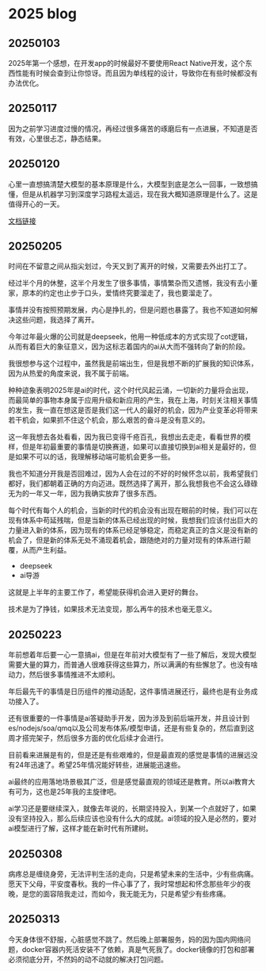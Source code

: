 # 2025 blog

## 20250103

2025年第一个感想，在开发app的时候最好不要使用React Native开发，这个东西性能有时候会查到让你惊讶。而且因为单线程的设计，导致你在有些时候都没有办法优化。

## 20250117

因为之前学习进度过慢的情况，再经过很多痛苦的琢磨后有一点进展，不知道是否有效，心里很忐忑，静态结果。

## 20250120

心里一直想搞清楚大模型的基本原理是什么，大模型到底是怎么一回事，一致想搞懂，但是从机器学习到深度学习路程太遥远，现在我大概知道原理是什么了。这是值得开心的一天。

[文档链接](https://hao-yiwen.github.io/yiwen-blog-website/docs/ai/transformer)

## 20250205

时间在不留意之间从指尖划过，今天又到了离开的时候，又需要去外出打工了。

经过半个月的休整，这半个月发生了很多事情，事情繁杂而又遗憾，我没有去小董家，原本的约定也止步于口头，爱情终究要溜走了，我也要溜走了。

事情并没有按照预期发展，内心是挣扎的，但是问题也暴露了。我也不知道如何解决这些问题，我选择了离开。

今年过年最火爆的公司就是deepseek，他用一种低成本的方式实现了cot逻辑，从而有着巨大的象征意义，因为这标志着国内的ai从大而不强转向了新的阶段。

我很想参与这个过程中，虽然我是前端出生，但是我想不断的扩展我的知识体系，因为从热爱的角度来说，我不属于前端。

种种迹象表明2025年是ai的时代，这个时代风起云涌，一切新的力量将会出现，而最简单的事物本身属于应用升级和新应用的产生，我在上海，时刻关注相关事情的发生，我一直在想这是否是我们这一代人的最好的机会，因为产业变革必将带来若干机会，如果抓不住这个机会，那么艰苦的奋斗是没有意义的。

这一年我想去各处看看，因为我已变得千疮百孔，我想出去走走，看看世界的模样，但是年初最重要的事情是切换赛道，如果可以直接切换到ai相关是最好的，但是如果不可以的话，我理解移动端可能机会更多一些。

我也不知道分开我是否回难过，因为人会在过的不好的时候怀念以前，我希望我们都好，我们都朝着正确的方向迈进。既然选择了离开，那么我想我也不会这么碌碌无为的一年又一年，因为我确实放弃了很多东西。

每个时代有每个人的机会，当新的时代的机会没有出现在眼前的时候，我们可以在现有体系中苟延残喘，但是当新的体系已经出现的时候，我想我们应该付出巨大的力量进入新的体系，因为现有的体系已经足够稳定，而稳定真正的含义是没有新的机会了，但是新的体系无处不涌现着机会，跟随绝对的力量对现有的体系进行颠覆，从而产生利益。


- deepseek
- ai导游

这就是上半年的主要工作了，希望能获得机会进入更好的舞台。

技术是为了挣钱，如果技术无法变现，那么再牛的技术也毫无意义。

## 20250223

年前想着年后要一心一意搞ai，但是在年前对大模型有了一些了解后，发现大模型需要大量的算力，而普通人很难获得这些算力，所以满满的有些懈怠了。也没有啥动力，然后很多事情推进不太顺利。

年后最先干的事情是日历组件的推动适配，这件事情进展还行，最终也是有业务成功接入了。

还有很重要的一件事情是ai答疑助手开发，因为涉及到前后端开发，并且设计到es/nodejs/soa/qmq以及公司发布体系/模型申请，还是有些复杂的，然后直到这周才搭完架子，然后很多方面的优化后续才会进行。

目前看来进展是有的，但是还是有些艰难的，但是最直观的感觉是事情的进展远没有24年迅速了。希望25年情况能好转些，进展能迅速些。

ai最终的应用落地场景极其广泛，但是感觉最直观的领域还是教育。所以ai教育大有可为，这也是25年我的主旋律吧。

ai学习还是要继续深入，就像去年说的，长期坚持投入，到某一个点就好了，如果没有坚持投入，那么后续应该也没有什么大的成就。ai领域的投入是必然的，要对ai模型进行了解，这样才能在新时代有所建树。

## 20250308

病疼总是缠绕身旁，无法评判生活的走向，只是希望未来的生活中，少有些病痛。愿天下父母，平安度春秋。我的一件心事了了，我时常想起和怀念那些年少的夜晚，是您的面容陪我走过，而如今，我无能无为，只是希望少有些疼痛。

## 20250313

今天身体很不舒服，心脏感觉不跳了。然后晚上部署服务，妈的因为国内网络问题，docker容器内死活安装不了依赖，真是气死我了。docker镜像的打包和部署必须彻底分开，不然妈的动不动就的解决打包问题。
